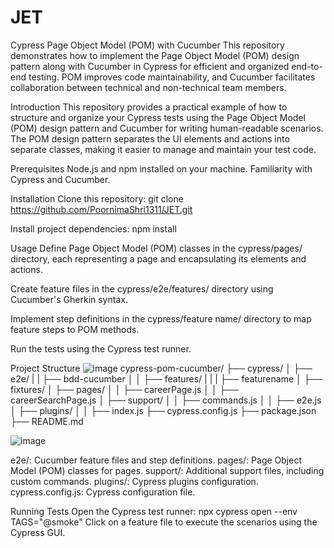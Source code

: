 # JET

Cypress Page Object Model (POM) with Cucumber
This repository demonstrates how to implement the Page Object Model (POM) design pattern along with Cucumber in Cypress for efficient and organized end-to-end testing. POM improves code maintainability, and Cucumber facilitates collaboration between technical and non-technical team members.

Introduction
This repository provides a practical example of how to structure and organize your Cypress tests using the Page Object Model (POM) design pattern and Cucumber for writing human-readable scenarios. The POM design pattern separates the UI elements and actions into separate classes, making it easier to manage and maintain your test code.

Prerequisites
Node.js and npm installed on your machine.
Familiarity with Cypress and Cucumber.

Installation
Clone this repository:
git clone https://github.com/PoornimaShri1311/JET.git

Install project dependencies:
npm install

Usage
Define Page Object Model (POM) classes in the cypress/pages/ directory, each representing a page and encapsulating its elements and actions.

Create feature files in the cypress/e2e/features/ directory using Cucumber's Gherkin syntax.

Implement step definitions in the cypress/feature name/ directory to map feature steps to POM methods.

Run the tests using the Cypress test runner.

Project Structure
![image](https://github.com/PoornimaShri1311/JET/assets/90753791/9a273e2e-108b-4b4c-943a-9a46f0f67a34)
cypress-pom-cucumber/
├── cypress/
│   ├── e2e/
|   |   ├── bdd-cucumber
│   │   ├── features/
|   |   |   ├── featurename
│   ├── fixtures/
│   ├── pages/
│   │   ├── careerPage.js
│   │   ├── careerSearchPage.js
│   ├── support/
│   │   ├── commands.js
│   │   ├── e2e.js
│   ├── plugins/
│   │   ├── index.js
├── cypress.config.js
├── package.json
├── README.md

![image](https://github.com/PoornimaShri1311/JET/assets/90753791/6a8730e7-3c73-410a-a9c5-7af31db28386)

e2e/: Cucumber feature files and step definitions.
pages/: Page Object Model (POM) classes for pages.
support/: Additional support files, including custom commands.
plugins/: Cypress plugins configuration.
cypress.config.js: Cypress configuration file.

Running Tests
Open the Cypress test runner:
npx cypress open --env TAGS="@smoke"
Click on a feature file to execute the scenarios using the Cypress GUI.



